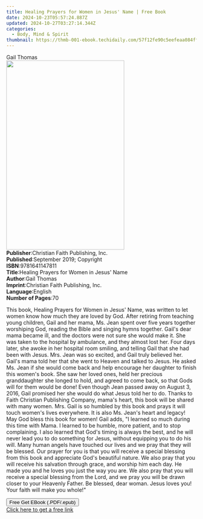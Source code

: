 ```yaml
---
title: Healing Prayers for Women in Jesus' Name | Free Book
date: 2024-10-23T05:57:24.887Z
updated: 2024-10-27T03:27:14.344Z
categories:
  - Body, Mind & Spirit
thumbnail: https://thmb-001-ebook.techidaily.com/57f12fe90c5eefeaa084ff5f515984c059b8f8be45a167293fb9107a5a1658e9.jpg
---
```

<main id="book-container">
  <div class="flex flex-col">
    <div class="book-brief flex-1 py-6 px-4 sm:p-6 md:py-10 md:px-8">
      <!-- brief-->
      <div class="book-brief-main">Gail Thomas</div>
    </div>
    <div
      class="book-meta-info flex-1 grid gap-4 col-start-1 col-end-3 row-start-1 sm:mb-6 sm:grid-cols-4 lg:gap-6 lg:col-start-2 lg:row-end-6 lg:row-span-6 lg:mb-0"
    >
      <div
        class="book-meta-info-left place-content-center mt-4 p-4 text-sm leading-6 col-start-2 col-span-2 dark:text-slate-400"
      >
        <img
          class="w-full h-500 object-cover rounded-lg sm:h-255 sm:col-span-2 lg:col-span-full"
          src="https://img-001-ebook.techidaily.com/80b60dac5800819b695aeda90b987b0b87035ba76447022dab5e0f20053aac0d.jpg"
          alt=""
          width="312"
          height="500"
        />
      </div>
      <div
        class="book-meta-info-right mt-2 col-start-1 row-start-2 col-span-3 self-center"
      >
        <!-- meta data  -->
        <div class="flex flex-col px-4 md:px-8">
          <div class="flex-1">
            <strong>Publisher</strong>:<span class="px-2"
              >Christian Faith Publishing, Inc.</span
            >
          </div>
          <div class="flex-1">
            <strong>Published</strong>:<span class="px-2"
              >September 2019; Copyright</span
            >
          </div>
          <div class="flex-1">
            <strong>ISBN</strong>:<span class="px-2">9781641147811</span>
          </div>
          <div class="flex-1">
            <strong>Title</strong>:<span class="px-2"
              >Healing Prayers for Women in Jesus&#39; Name</span
            >
          </div>
          <div class="flex-1">
            <strong>Author</strong>:<span class="px-2">Gail Thomas</span>
          </div>
          <div class="flex-1">
            <strong>Imprint</strong>:<span class="px-2"
              >Christian Faith Publishing, Inc.</span
            >
          </div>
          <div class="flex-1">
            <strong>Language</strong>:<span class="px-2">English</span>
          </div>
          <div class="flex-1">
            <strong>Number of Pages</strong>:<span class="px-2">70</span>
          </div>
        </div>
      </div>
    </div>
    <div class="book-description flex-1 py-6 px-4 sm:p-6 md:py-10 md:px-8">
      <div class="book-description-main">
        <div accordion-content="" id="description">
          <p>
            This book, Healing Prayers for Women in Jesus' Name, was written to
            let women know how much they are loved by God. After retiring from
            teaching young children, Gail and her mama, Ms. Jean spent over five
            years together worshiping God, reading the Bible and singing hymns
            together. Gail's dear mama became ill, and the doctors were not sure
            she would make it. She was taken to the hospital by ambulance, and
            they almost lost her. Four days later, she awoke in her hospital
            room smiling, and telling Gail that she had been with Jesus. Mrs.
            Jean was so excited, and Gail truly believed her. Gail's mama told
            her that she went to Heaven and talked to Jesus. He asked Ms. Jean
            if she would come back and help encourage her daughter to finish
            this women's book. She saw her loved ones, held her precious
            granddaughter she longed to hold, and agreed to come back, so that
            Gods will for them would be done! Even though Jean passed away on
            August 3, 2016, Gail promised her she would do what Jesus told her
            to do. Thanks to Faith Christian Publishing Company, mama's heart,
            this book will be shared with many women. Mrs. Gail is so humbled by
            this book and prays it will touch women's lives everywhere. It is
            also Ms. Jean's heart and legacy! May God bless this book for women!
            Gail adds, "I learned so much during this time with Mama. I learned
            to be humble, more patient, and to stop complaining. I also learned
            that God's timing is always the best, and he will never lead you to
            do something for Jesus, without equipping you to do his will. Many
            human angels have touched our lives and we pray that they will be
            blessed. Our prayer for you is that you will receive a special
            blessing from this book and appreciate God's beautiful nature. We
            also pray that you will receive his salvation through grace, and
            worship him each day. He made you and he loves you just the way you
            are. We also pray that you will receive a special blessing from the
            Lord, and we pray you will be drawn closer to your Heavenly Father.
            Be blessed, dear woman. Jesus loves you! Your faith will make you
            whole!"
          </p>
        </div>
        <div class="accordion-fader"></div>
      </div>
    </div>
    <div class="book-excerpts flex-1 py-6 px-4 sm:p-6 md:py-10 md:px-8"></div>
    <div
      class="book-about-author flex-1 py-6 px-4 sm:p-6 md:py-10 md:px-8"
    ></div>
    <div class="book-free-get flex-1 py-6 px-4 sm:p-6 md:py-10 md:px-8">
      <button
        id="btn-free-get"
        class="bg-blue-500 hover:bg-blue-700 text-white font-bold py-2 px-4 rounded"
      >
        Free Get EBook (.PDF/.epub)
      </button>
      <div id="countdown-display" class="px-2 text-lg mt-2"></div>
      <a
        id="free-link"
        class="hidden bg-blue-500 hover:bg-blue-700 text-white font-bold py-2 px-4 rounded"
        href="https://www.ebooks.com/en-us/book/210294890/healing-prayers-for-women-in-jesus-name/gail-thomas/"
        target="_blank"
        >Click here to get a free link</a
      >
    </div>
    <script>
      let countdownTime = 0;
      let countdownInterval = null;
      document
        .getElementById('btn-free-get')
        .addEventListener('click', startCountdown);
      function startCountdown() {
        countdownTime = new Date().getTime() + 60000 * 3;
        countdownInterval = setInterval(updateCountdown, 1000);
        document.getElementById('btn-free-get').disabled = true;
        document
          .getElementById('btn-free-get')
          .classList.add('bg-gray-500', 'cursor-not-allowed');
      }
      function updateCountdown() {
        let currentTime = new Date().getTime();
        let timeLeft = countdownTime - currentTime;
        let secondsLeft = Math.floor(timeLeft / 1000);
        document.getElementById('countdown-display').innerHTML =
          `Remaining time: ${secondsLeft} seconds.`;
        if (secondsLeft <= 0) {
          clearInterval(countdownInterval);
          document.getElementById('btn-free-get').classList.add('hidden');
          document.getElementById('free-link').classList.remove('hidden');
          document.getElementById('countdown-display').innerHTML = '';
        }
      }
    </script>
  </div>
</main>

<ins class="adsbygoogle"
      style="display:block"
      data-ad-client="ca-pub-7571918770474297"
      data-ad-slot="8358498916"
      data-ad-format="auto"
      data-full-width-responsive="true"></ins>
    